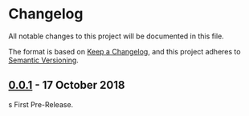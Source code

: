 # Changelog

All notable changes to this project will be documented in this file.

The format is based on [Keep a Changelog](https://keepachangelog.com/en/1.0.0/), and this project adheres to [Semantic Versioning](https://semver.org/spec/v2.0.0.html).

## [0.0.1] - 17 October 2018
s
First Pre-Release.

[0.0.1]: https://github.com/redrossa/pinevm/releases/tag/v0.0.1-alpha
